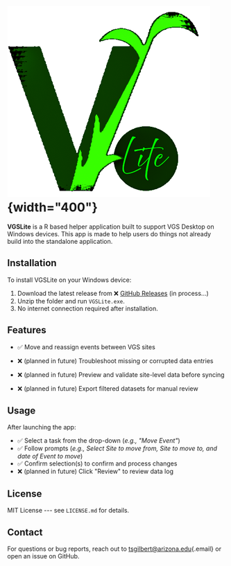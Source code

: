# ![VGSLite](www/assets/VGSLite.png){width="400"}

**VGSLite** is a R based helper application built to support VGS Desktop on Windows devices.
This app is made to help users do things not already build into the standalone application.

## Installation

To install VGSLite on your Windows device:

1.  Download the latest release from ❌ [GitHub Releases](link) (in process...)
2.  Unzip the folder and run `VGSLite.exe`.
3.  No internet connection required after installation.

## Features

-   ✅ Move and reassign events between VGS sites

-   ❌ (planned in future) Troubleshoot missing or corrupted data entries

-   ❌ (planned in future) Preview and validate site-level data before syncing

-   ❌ (planned in future) Export filtered datasets for manual review

## Usage

After launching the app:

-   ✅ Select a task from the drop-down (*e.g., "Move Event"*)
-   ✅ Follow prompts (*e.g., Select Site to move from, Site to move to, and date of Event to move*)
-   ✅ Confirm selection(s) to confirm and process changes
-   ❌ (planned in future) Click "Review" to review data log

## License

MIT License --- see `LICENSE.md` for details.

## Contact

For questions or bug reports, reach out to [tsgilbert\@arizona.edu](mailto:tsgilbert@arizona.edu){.email} or open an issue on GitHub.
